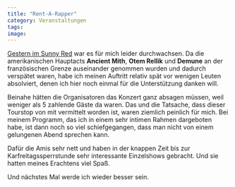 ```yaml
---
title: "Rent-A-Rapper"
category: Veranstaltungen
tags: 
image: 
---
```


[Gestern im Sunny Red](http://www.misantropolis.de/2007/03/konzertwoche) war es für mich leider durchwachsen. Da die amerikanischen Hauptacts **Ancient Mith**, **Otem Rellik** und **Demune** an der französischen Grenze auseinander genommen wurden und dadurch verspätet waren, habe ich meinen Auftritt relativ spät vor wenigen Leuten absolviert, denen ich hier noch einmal für die Unterstützung danken will.  

  

Beinahe hätten die Organisatoren das Konzert ganz absagen müssen, weil weniger als 5 zahlende Gäste da waren. Das und die Tatsache, dass dieser Tourstop von mit vermittelt worden ist, waren ziemlich peinlich für mich. Bei meinem Programm, das ich in einem sehr intimen Rahmen dargeboten habe, ist dann noch so viel schiefgegangen, dass man nicht von einem gelungenen Abend sprechen kann.  

  

Dafür die Amis sehr nett und haben in der knappen Zeit bis zur Karfreitagssperrstunde sehr interessante Einzelshows gebracht. Und sie hatten meines Erachtens viel Spaß.  

  

Und nächstes Mal werde ich wieder besser sein.